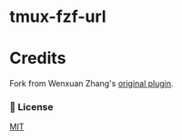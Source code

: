 # tmux-fzf-url

# Credits

Fork from Wenxuan Zhang's [original plugin](https://github.com/wfxr/tmux-fzf-url).

### 📃 License

[MIT](LICENSE)
